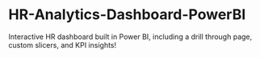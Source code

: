 # HR-Analytics-Dashboard-PowerBI
Interactive HR dashboard built in Power BI, including a drill through page, custom slicers, and KPI insights!
